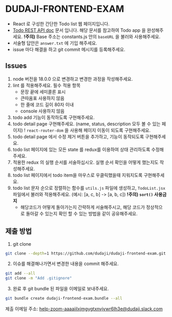 # DUDAJI-FRONTEND-EXAM
- React 로 구성한 간단한 Todo list 웹 페이지입니다.
- [Todo REST API doc](https://www.notion.so/dudaji/TODO-App-API-Doc-a61f9d3ddd0f41649c0b1cf9a3b715f8) 문서 입니다.
  해당 문서를 참고하여 Todo app 을 완성해주세요. 
  **!주의)** Base 주소는 constants.js 안의 `baseURL` 을 불러와 사용해주세요.
- 서술형 답안은 `answer.txt` 에 기입 해주세요.
- issue 마다 해결을 하고 git commit 메시지를 등록해주세요.

## Issues
1. node 버전을 18.0.0 으로 변경하고 변경한 과정을 작성해주세요.
2. lint 를 적용해주세요.
   필수 적용 항목
   - 문장 끝에 세미콜론 표시
   - 큰따옴표 사용하지 않음
   - 한 줄에 코드 길이 80자 이내
   - console 사용하지 않음
3. todo add 기능이 동작하도록 구현해주세요.
4. todo detail page 구현해주세요. (name, status, description 모두 볼 수 있는 페이지)
   ! `react-router-dom` 을 사용해 페이지 이동이 되도록 구현해주세요.
5. todo detail page 에서 수정 제거 버튼을 추가하고, 기능이 동작되도록 구현해주세요.
6. todo list 페이지에 있는 모든 state 를 redux를 이용하여 상태 관리하도록 수정해주세요.
7. 적용한 redux 의 실행 순서를 서술하십시오. 실행 순서 확인을 어떻게 했는지도 작성해주세요.
8. todo list 페이지에서 todo item을 마우스로 우클릭했을때 지워지도록 구현해주세요.
9. todo list 문자 순으로 정렬하는 함수를 `utils.js` 파일에 생성하고, `TodoList.jsx` 파일에서 불러와 적용해주세요.
   (예시: [a, c, b] -> [a, b, c])
   **!주의) `sort()` 사용금지**
   - 해당코드가 어떻게 돌아가는지 간략하게 서술해주시고, 해당 코드가 정상적으로 돌아갈 수 있는지 확인 할 수 있는 방법을 같이 공유해주세요.


## 제출 방법

1. git clone

```sh
git clone --depth=1 https://github.com/dudaji/dudaji-frontend-exam.git
```

2. 이슈를 해결해나가면서 변경한 내용을 commit 해주세요.  

```sh
git add --all
git clone -m "Add .gitignore"
```

3. 완료 후 git bundle 된 파일을 이메일로 보내주세요.  

```sh
git bundle create dudaji-frontend-exam.bundle --all
```

제출 이메일 주소: help-zoom-aaaaiilxjmgygtxnvjywr6lh3e@dudaji.slack.com
